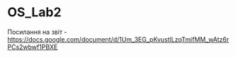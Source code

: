 # OS_Lab2
Посилання на звіт - https://docs.google.com/document/d/1Um_3EG_pKvustlLzqTmifMM_wAtz6rPCs2wbwf1PBXE
